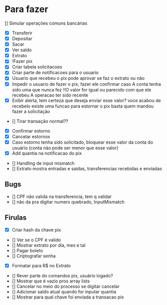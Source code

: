 # Para fazer
[] Simular operações comuns bancárias
- [x] Transferir
- [x] Depositar
- [x] Sacar
- [x] Ver saldo
- [x] Extrato
- [x] !Fazer pix
- [x] Criar tabela solicitacoes
- [x] Criar parte de notificacoes para o usuario
- [x] Usuario que recebeu o pix pode aprovar se faz o extrato ou não
- [x] Impedir o usuario de fazer o pix, fazer ele confirmar caso
    A conta tenha sido uma que nunca fez
    !!O valor for igual ou parecido com que ele recebeu
    A operacao ter sido recente
- [x] Exibir alerta, tem certeza que deseja enviar esse valor? voce acabou de recebelo existe uma funcao para estornar o pix basta quem mandou fazer a solicitação
- [] Tirar transação normal??
- [x] Confirmar estorno
- [x] Cancelar estornox
- [x] Caso estorno tenha sido solicitado, bloquear esse valor da conta do usuário (conta não pode ser menor que esse valor)
- [x] Add quantia na notificacao do pix
- [] Handling de input mismatch
- [] Extrato mostra entradas e saidas, transferencias recebidas e enviadas

## Bugs
- [] CPF não valida na transferencia, tem q validar
- [] não da pra digitar numero quebrado, InputMismatch

## Firulas
- [x] Criar hash da chave pix
- [] Ver se o CPF é valido
- [] Mostrar extrato por dia, mes e tal
- [] Pagar boleto
- [] Criptografar senha
- [x] Formatar para R$ no Extrato
- [] Rever parte do comandos pix, usuário logado?
- [] Mostrar que é vazio pros array lists
- [] Cancelar no meio do processo se digitar cancelar
- [] Adicionar saldo atual quando for inputar quantia
- [] Mostrar para qual chave foi enviada a transacao pix
